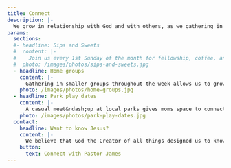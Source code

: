 ```yaml
---
title: Connect
description: |-
  We grow in relationship with God and with others, as we gathering in small groups throughout the week, or at a park while kids play.
params:
  sections:
  #- headline: Sips and Sweets
  #  content: |-
  #    Join us every 1st Sunday of the month for fellowship, coffee, and pastries before the start of church service. Whether you're a regular attendee or a first-time visitor, our doors and hearts are open to welcome you. We look forward to seeing you there.
  #  photo: /images/photos/sips-and-sweets.jpg
  - headline: Home groups
    content: |-
      Gathering in smaller groups throughout the week allows us to grow in relationship with God and with others in a more personal setting. Sharing meals in homes, we discuss life and God's Word, and pray for one another. An extension of Sunday worship in a way, Home Groups provide space to grow in faith while connecting more deeply with others.
    photo: /images/photos/home-groups.jpg
  - headline: Park play dates
    content: |-
      A casual meet&ndash;up at local parks gives moms space to connect while kids play together. The parks are on a rotation to provide a variety of scenery and geography. A great place to build relationships, meet other moms in similar life stages, and have fun!
    photo: /images/photos/park-play-dates.jpg
  contact:
    headline: Want to know Jesus?
    content: |-
      We believe that God the Creator of all things designed us to know Him, and designed us to find rich, abundant meaningful life in relationship with Him through Jesus Christ. If you are curious about Jesus, or have questions, we'd be glad to talk.
    button:
      text: Connect with Pastor James
---
```

